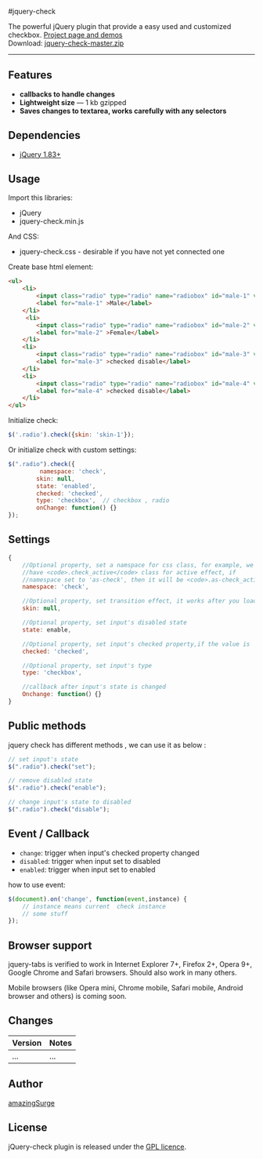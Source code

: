 #jquery-check

The powerful jQuery plugin that provide a easy used and customized checkbox. <a href="http://amazingsurge.github.io/jquery-check/">Project page and demos</a><br />
Download: <a href="https://github.com/amazingSurge/jquery-check/archive/master.zip">jquery-check-master.zip</a>

***

## Features

* **callbacks to handle changes** 
* **Lightweight size** — 1 kb gzipped
* **Saves changes to textarea, works carefully with any selectors** 

## Dependencies

* <a href="http://jquery.com/" target="_blank">jQuery 1.83+</a>

## Usage

Import this libraries:
* jQuery
* jquery-check.min.js

And CSS:
* jquery-check.css - desirable if you have not yet connected one


Create base html element:
```html
<ul>
    <li>
        <input class="radio" type="radio" name="radiobox" id="male-1" value="male" />
        <label for="male-1" >Male</label>
    </li>
     <li>
        <input class="radio" type="radio" name="radiobox" id="male-2" value="female" />
        <label for="male-2" >Female</label>
    </li>
    <li>
        <input class="radio" type="radio" name="radiobox" id="male-3" value="male" disabled="disabled" />
        <label for="male-3" >checked disable</label>
    </li>
    <li>
        <input class="radio" type="radio" name="radiobox" id="male-4" value="male" disabled="disabled" />
        <label for="male-4" >checked disable</label>
    </li>
</ul>
```

Initialize check:
```javascript
$('.radio').check({skin: 'skin-1'});
```

Or initialize check with custom settings:
```javascript
$(".radio").check({
         namespace: 'check',
        skin: null,
        state: 'enabled', 
        checked: 'checked', 
        type: 'checkbox',  // checkbox , radio
        onChange: function() {}
});
```

## Settings

```javascript
{
    //Optional property, set a namspace for css class, for example, we 
    //have <code>.check_active</code> class for active effect, if
    //namespace set to 'as-check', then it will be <code>.as-check_active
    namespace: 'check',

    //Optional property, set transition effect, it works after you load specified skin file
    skin: null,

    //Optional property, set input's disabled state
    state: enable,

    //Optional property, set input's checked property,if the value is 'checked',this input will be checked
    checked: 'checked',

    //Optional property, set input's type
    type: 'checkbox',

    //callback after input's state is changed
    Onchange: function(）{}
}
```

## Public methods

jquery check has different methods , we can use it as below :
```javascript
// set input's state
$(".radio").check("set");

// remove disabled state
$(".radio").check("enable");

// change input's state to disabled
$(".radio").check("disable");
```

## Event / Callback

* <code>change</code>: trigger when input's checked property changed
* <code>disabled</code>: trigger when input set to disabled
* <code>enabled</code>:  trigger when input set to enabled

how to use event:
```javascript
$(document).on('change', function(event,instance) {
    // instance means current  check instance 
    // some stuff
});
``` 

## Browser support
jquery-tabs is verified to work in Internet Explorer 7+, Firefox 2+, Opera 9+, Google Chrome and Safari browsers. Should also work in many others.

Mobile browsers (like Opera mini, Chrome mobile, Safari mobile, Android browser and others) is coming soon.

## Changes

| Version | Notes                                                            |
|---------|------------------------------------------------------------------|
|     ... | ...                                                              |

## Author
[amazingSurge](http://amazingSurge.com)

## License
jQuery-check plugin is released under the <a href="https://github.com/amazingSurge/jquery-check/blob/master/LICENCE.GPL" target="_blank">GPL licence</a>.


